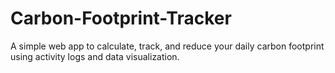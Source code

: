 # Carbon-Footprint-Tracker
A simple web app to calculate, track, and reduce your daily carbon footprint using activity logs and data visualization.
